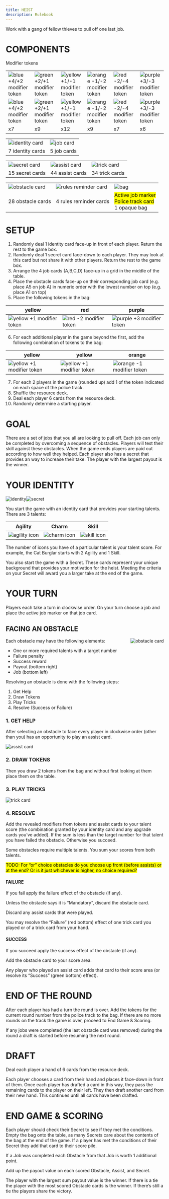 ```yaml
---
title: HEIST
description: Rulebook
---
```

Work with a gang of fellow thieves to pull off one last job.

# COMPONENTS
Modifier tokens

| | | | | | |
| --- | --- | --- | --- | --- | --- |  
| <img alt="blue +4/+2 modifier token" src="rulebook/BluePlus4.png"/> | <img alt="green +2/+1 modifier token" src="rulebook/GreenPlus2.png"/> | <img alt="yellow +1/-1 modifier token" src="rulebook/YellowPlus1.png"/> | <img alt="orange -1/-2 modifier token" src="rulebook/OrangeMinus1.png"/> | <img alt="red -2/-4 modifier token" src="rulebook/RedMinus2.png"/> | <img alt="purple +3/-3 modifier token" src="rulebook/PurplePlus3.png"/> |
| <img alt="blue +4/+2 modifier token" src="rulebook/BluePlus2.png"/> | <img alt="green +2/+1 modifier token" src="rulebook/GreenPlus1.png"/> | <img alt="yellow +1/-1 modifier token" src="rulebook/YellowMinus1.png"/> | <img alt="orange -1/-2 modifier token" src="rulebook/OrangeMinus2.png"/> | <img alt="red -2/-4 modifier token" src="rulebook/RedMinus4.png"/> | <img alt="purple +3/-3 modifier token" src="rulebook/PurpleMinus3.png"/> |
| x7 | x9 | x12 | x9 | x7 | x6 |

| | |
| --- | --- |
| <img class="card" alt="identity card" src="rulebook/Identity.png"/> | <img class="card" alt="job card" src="rulebook/Job.png"/> |
| 7 identity cards | 5 job cards |

| | | |
| --- | --- | --- |
| <img class="card" alt="secret card" src="rulebook/Secret.png"/> | <img class="card" alt="assist card" src="rulebook/Assist.png"/> | <img class="card" alt="trick card" src="rulebook/Trick.png"/> |
| 15 secret cards | 44 assist cards | 34 trick cards |

| | | |
| --- | --- | --- |
| <img class="card" alt="obstacle card" src="rulebook/Obstacle.png"/> | <img class="card" alt="rules reminder card"/> | <img alt="bag"/> |
| 28 obstacle cards | 4 rules reminder cards | <mark>Active job marker</mark><br><mark>Police track card</mark><br>1 opaque bag |

# SETUP
1. Randomly deal 1 identity card face-up in front of each player. Return the rest to the game box.
2. Randomly deal 1 secret card face-down to each player. They may look at this card but not share it with other players. Return the rest to the game box.
3. Arrange the 4 job cards (A,B,C,D) face-up in a grid in the middle of the table.
4. Place the obstacle cards face-up on their corresponding job card (e.g. place A5 on job A) in numeric order with the lowest number on top (e.g. place A1 on top)
5. Place the following tokens in the bag:

| yellow | red | purple |
| --- | --- | -- |
| <img alt="yellow +1 modifier token" src="rulebook/YellowPlus1.png"/> | <img alt="red -2 modifier token" src="rulebook/RedMinus2.png"/> | <img alt="purple +3 modifier token" src="rulebook/PurplePlus3.png"/> |

6. For each additional player in the game beyond the first, add the following combination of tokens to the bag:

| yellow | yellow | orange |
| --- | --- | -- |
| <img alt="yellow +1 modifier token" src="rulebook/YellowPlus1.png"/> | <img alt="yellow +1 modifier token" src="rulebook/YellowPlus1.png"/> | <img alt="orange -1 modifier token" src="rulebook/OrangeMinus1.png"/> |

7. For each 2 players in the game (rounded up) add 1 of the token indicated on each space of the police track.
8. Shuffle the resource deck.
9. Deal each player 6 cards from the resource deck.
10. Randomly determine a starting player.

# GOAL
There are a set of jobs that you all are looking to pull off. Each job can only be completed by overcoming a sequence of obstacles. Players will test their skill against these obstacles. When the game ends players are paid out according to how well they helped. Each player also has a secret that provides an way to increase their take. The player with the largest payout is the winner.

# YOUR IDENTITY

<img class="card" alt="identity" src="rulebook/Identity.png" style="max-width: 350px;"/><img class="card" alt="secret" src="rulebook/Secret.png"/>

You start the game with an identity card that provides your starting talents. There are 3 talents:
	 
| Agility | Charm | Skill |
| --- | --- | --- |
| <img alt="agility icon" src="rulebook/Agility.png"/> | <img alt="charm icon" src="rulebook/Charm.png"/> | <img alt="skill icon" src="rulebook/Skill.png"/> |

The number of icons you have of a particular talent is your talent score. For example, the Cat Burglar starts with 2 Agility and 1 Skill.

You also start the game with a Secret. These cards represent your unique background that provides your motivation for the heist. Meeting the criteria on your Secret will award you a larger take at the end of the game.

# YOUR TURN
Players each take a turn in clockwise order. On your turn choose a job and place the active job marker on that job card. 

## FACING AN OBSTACLE

<img class="card" alt="obstacle card" style="float: right;" src="rulebook/Obstacle.png"/>

Each obstacle may have the following elements:
- One or more required talents with a target number
- Failure penalty
- Success reward 
- Payout (bottom right)
- Job (bottom left)

Resolving an obstacle is done with the following steps:
1. Get Help
2. Draw Tokens
3. Play Tricks
4. Resolve (Success or Failure)

### 1. GET HELP
After selecting an obstacle to face every player in clockwise order (other than you) has an opportunity to play an assist card.

<img class="card" alt="assist card" src="rulebook/Assist.png"/>

### 2. DRAW TOKENS
Then you draw 2 tokens from the bag and without first looking at them place them on the table. 

### 3. PLAY TRICKS

<img class="card" alt="trick card" src="rulebook/Trick.png"/>

### 4. RESOLVE
Add the revealed modifiers from tokens and assist cards to your talent score (the combination granted by your identity card and any upgrade cards you’ve added). If the sum is less than the target number for that talent you have failed the obstacle. Otherwise you succeed.

Some obstacles require multiple talents. You sum your scores from both talents.

<mark>TODO: For “or” choice obstacles do you choose up front (before assists) or at the end? Or is it just whichever is higher, no choice required?</mark>

#### FAILURE
If you fail apply the failure effect of the obstacle (if any).

Unless the obstacle says it is “Mandatory”, discard the obstacle card.

Discard any assist cards that were played.

You may resolve the “Failure” (red bottom) effect of one trick card you played or of a trick card from your hand.

#### SUCCESS
If you succeed apply the success effect of the obstacle (if any).

Add the obstacle card to your score area.

Any player who played an assist card adds that card to their score area (or resolve its “Success” (green bottom) effect).

# END OF THE ROUND
After each player has had a turn the round is over. Add the tokens for the current round number from the police track to the bag. If there are no more rounds on the track the game is over, proceed to End Game & Scoring.

If any jobs were completed (the last obstacle card was removed) during the round a draft is started before resuming the next round.

# DRAFT
Deal each player a hand of 6 cards from the resource deck.

Each player chooses a card from their hand and places it face-down in front of them. Once each player has drafted a card in this way, they pass the remaining cards to the player on their left. They then draft another card from their new hand. This continues until all cards have been drafted.

# END GAME & SCORING
Each player should check their Secret to see if they met the conditions. Empty the bag onto the table, as many Secrets care about the contents of the bag at the end of the game. If a player has met the conditions of their Secret they add that card to their score pile.

If a Job was completed each Obstacle from that Job is worth 1 additional point.

Add up the payout value on each scored Obstacle, Assist, and Secret.

The player with the largest sum payout value is the winner. If there is a tie the player with the most scored Obstacle cards is the winner. If there’s still a tie the players share the victory.
